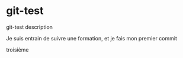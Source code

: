 # git-test
git-test description

Je suis entrain de suivre une formation, et je fais mon premier commit

troisième
